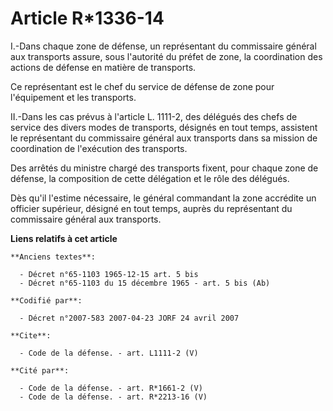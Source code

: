 # Article R*1336-14

I.-Dans chaque zone de défense, un représentant du commissaire général aux transports assure, sous l'autorité du préfet de
zone, la coordination des actions de défense en matière de transports. 

Ce représentant est le chef du service de défense de zone pour l'équipement et les transports. 

II.-Dans les cas prévus à l'article L. 1111-2, des délégués des chefs de service des divers modes de transports, désignés en
tout temps, assistent le représentant du commissaire général aux transports dans sa mission de coordination de l'exécution
des transports. 

Des arrêtés du ministre chargé des transports fixent, pour chaque zone de défense, la composition de cette délégation et le
rôle des délégués. 

Dès qu'il l'estime nécessaire, le général commandant la zone accrédite un officier supérieur, désigné en tout temps, auprès
du représentant du commissaire général aux transports.

**Liens relatifs à cet article**

	**Anciens textes**:

	  - Décret n°65-1103 1965-12-15 art. 5 bis
	  - Décret n°65-1103 du 15 décembre 1965 - art. 5 bis (Ab)

	**Codifié par**:

	  - Décret n°2007-583 2007-04-23 JORF 24 avril 2007

	**Cite**:

	  - Code de la défense. - art. L1111-2 (V)

	**Cité par**:

	  - Code de la défense. - art. R*1661-2 (V)
	  - Code de la défense. - art. R*2213-16 (V)

